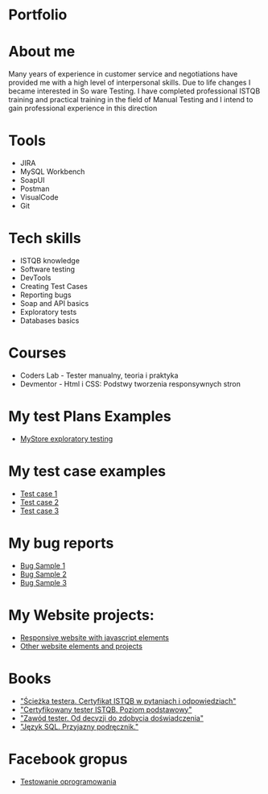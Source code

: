 # Portfolio


# About me
Many years of experience in customer service and negotiations have provided me with a high level of
interpersonal skills. Due to life changes I became interested in So ware Testing. I have completed
professional ISTQB training and practical training in the field of Manual Testing and I intend to gain
professional experience in this direction

# Tools
- JIRA
- MySQL Workbench
- SoapUI
- Postman
- VisualCode
- Git

# Tech skills
- ISTQB knowledge
- Software testing
- DevTools
- Creating Test Cases
- Reporting bugs
- Soap and API basics
- Exploratory tests
- Databases basics

# Courses
- Coders Lab - Tester manualny, teoria i praktyka
- Devmentor - Html i CSS: Podstwy tworzenia responsywnych stron 

# My test Plans Examples
  - [MyStore exploratory testing](https://drive.google.com/file/d/1e58ih6BMryFCxy7y7n9_W5nRyUJOk2FR/view?usp=sharing)
# My test case examples
- [Test case 1](https://docs.google.com/document/d/1etviyPWp0bl6ZKh3h_9mijTfiMhO0wjw/edit?usp=sharing&ouid=112051381720325397558&rtpof=true&sd=true)
- [Test case 2](https://docs.google.com/document/d/1coStaeEgr6QzKIGXQVslWSEY9zzXOxhg/edit?usp=sharing&ouid=112051381720325397558&rtpof=true&sd=true)
- [Test case 3](https://docs.google.com/document/d/1KWK6MiFAs7no76ezS3YDc5m3RZ840uDj/edit?usp=sharing&ouid=112051381720325397558&rtpof=true&sd=true)

# My bug reports
- [Bug Sample 1](https://drive.google.com/file/d/1V74Om3bFXUVYOmYEqK10_ZMdvT1CNdda/view?usp=sharing)
- [Bug Sample 2](https://drive.google.com/file/d/19VulKn1XqxHqwAq7JhYjGqeeawhQKhze/view?usp=sharing)
- [Bug Sample 3](https://drive.google.com/file/d/1AiYehWwOfsfcKSP5WXBumANNz5Bw8Yzp/view?usp=sharing)
# My Website projects:
- [Responsive website with javascript elements](https://github.com/PrzemekHytros/Responsywna-strona-internetowa)
- [Other website elements and projects](https://github.com/PrzemekHytros/Projekty-HTML-i-CSS/tree/master)

# Books
- ["Ścieżka testera. Certyfikat ISTQB w pytaniach i odpowiedziach"](https://helion.pl/ksiazki/sciezka-testera-certyfikat-istqb-w-pytaniach-i-odpowiedziach-rafal-podraza,istqbw.htm#format/d)
- ["Certyfikowany tester ISTQB. Poziom podstawowy"](https://ksiegarnia.pwn.pl/Zawod-tester.-Od-decyzji-do-zdobycia-doswiadczenia,743423772,p.html)
- ["Zawód tester. Od decyzji do zdobycia doświadczenia"](https://ksiegarnia.pwn.pl/Zawod-tester.-Od-decyzji-do-zdobycia-doswiadczenia,743423772,p.html)
- ["Język SQL. Przyjazny podręcznik."](https://helion.pl/ksiazki/jezyk-sql-przyjazny-podrecznik-wydanie-ii-larry-rockoff,jsqlp2.htm#format/e)

# Facebook gropus
- [Testowanie oprogramowania](https://www.facebook.com/groups/141683635854223)
